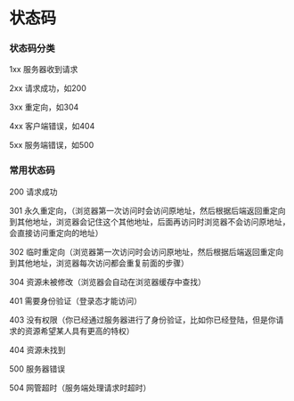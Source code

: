 # 状态码

### 状态码分类

1xx 服务器收到请求

2xx 请求成功，如200

3xx 重定向，如304

4xx 客户端错误，如404

5xx 服务端错误，如500

### 常用状态码

200 请求成功

301 永久重定向，（浏览器第一次访问时会访问原地址，然后根据后端返回重定向到其他地址，浏览器会记住这个其他地址，后面再访问时浏览器不会访问原地址，会直接访问重定向的地址）

302 临时重定向（浏览器第一次访问时会访问原地址，然后根据后端返回重定向到其他地址，浏览器每次访问都会重复前面的步骤）

304 资源未被修改（浏览器会自动在浏览器缓存中查找）

401 需要身份验证（登录态才能访问）

403 没有权限（你已经通过服务器进行了身份验证，比如你已经登陆，但是你请求的资源希望某人具有更高的特权）

404 资源未找到

500 服务器错误

504 网管超时（服务端处理请求时超时）